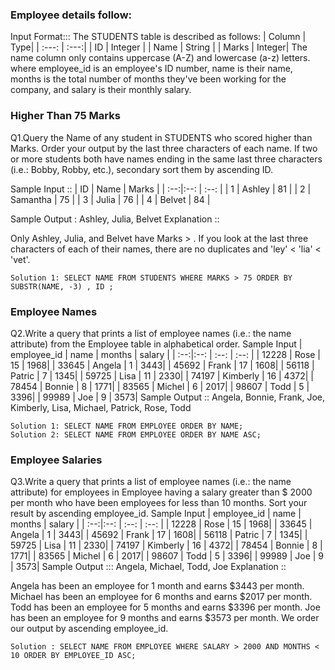 ### Employee details follow:

Input Format:::
            The STUDENTS table is described as follows:
| Column | Type|
| :---:  |  :---:|
| ID | Integer |
| Name | String |
| Marks | Integer|
The name column only contains uppercase (A-Z) and lowercase (a-z) letters. 
where employee_id is an employee's ID number, name is their name, months is the total number of months they've been working for the company, and salary is their 
monthly salary.

### Higher Than 75 Marks
Q1.Query the Name of any student in STUDENTS who scored higher than  Marks. Order your output by the last three characters of each name. If two or more students
both have names ending in the same last three characters (i.e.: Bobby, Robby, etc.), secondary sort them by ascending ID.

Sample Input :: 
| ID | Name | Marks |
| :--:|:--: | :--: |
| 1 | Ashley | 81 |
| 2 | Samantha | 75 |
| 3 | Julia | 76 |
| 4 | Belvet | 84 |

Sample Output : Ashley, Julia, Belvet
Explanation :: 

Only Ashley, Julia, and Belvet have Marks > . If you look at the last three characters of each of their names, there are no duplicates and 'ley' < 'lia' < 'vet'.
    
    Solution 1: SELECT NAME FROM STUDENTS WHERE MARKS > 75 ORDER BY SUBSTR(NAME, -3) , ID ;    
### Employee Names
Q2.Write a query that prints a list of employee names (i.e.: the name attribute) from the Employee table in alphabetical order.
Sample Input
| employee_id | name | months | salary |
| :--:|:--: | :--: |  :--: |
| 12228 | Rose | 15 |  1968|
| 33645 | Angela | 1 |  3443|
| 45692 | Frank | 17 |  1608|
| 56118 | Patric | 7 |  1345|
| 59725 | Lisa | 11 |  2330|
| 74197 | Kimberly | 16 |  4372|
| 78454 | Bonnie | 8 |  1771|
| 83565 | Michel | 6 |  2017|
| 98607 | Todd | 5 |  3396|
| 99989 | Joe | 9 |  3573|
Sample Output :: Angela, Bonnie, Frank, Joe, Kimberly, Lisa, Michael, Patrick, Rose, Todd

    Solution 1: SELECT NAME FROM EMPLOYEE ORDER BY NAME;
    Solution 2: SELECT NAME FROM EMPLOYEE ORDER BY NAME ASC;
### Employee Salaries
Q3.Write a query that prints a list of employee names (i.e.: the name attribute) for employees in Employee having a salary greater than $ 2000 per month who have been 
employees for less than 10 months. Sort your result by ascending employee_id. 
Sample Input
| employee_id | name | months | salary |
| :--:|:--: | :--: |  :--: |
| 12228 | Rose | 15 |  1968|
| 33645 | Angela | 1 |  3443|
| 45692 | Frank | 17 |  1608|
| 56118 | Patric | 7 |  1345|
| 59725 | Lisa | 11 |  2330|
| 74197 | Kimberly | 16 |  4372|
| 78454 | Bonnie | 8 |  1771|
| 83565 | Michel | 6 |  2017|
| 98607 | Todd | 5 |  3396|
| 99989 | Joe | 9 |  3573| 
Sample Output ::: Angela, Michael, Todd, Joe
Explanation ::

Angela has been an employee for 1 month and earns $3443 per month.
Michael has been an employee for 6 months and earns $2017 per month.
Todd has been an employee for 5 months and earns $3396 per month.
Joe has been an employee for 9 months and earns $3573 per month.
We order our output by ascending employee_id.

    Solution : SELECT NAME FROM EMPLOYEE WHERE SALARY > 2000 AND MONTHS < 10 ORDER BY EMPLOYEE_ID ASC;

    
